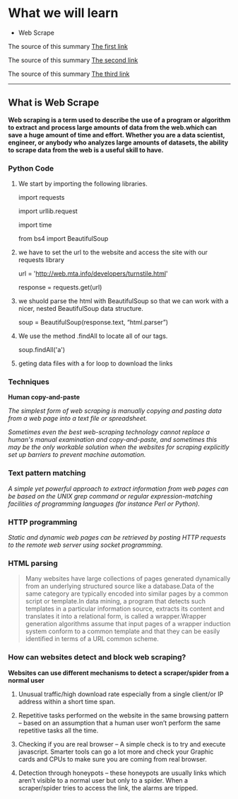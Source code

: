# What we will learn

- Web Scrape 

The source of this summary [The first link](https://towardsdatascience.com/how-to-web-scrape-with-python-in-4-minutes-bc49186a8460)

The source of this summary [The second link](https://en.wikipedia.org/wiki/Web_scraping)

The source of this summary [The third link](https://www.scrapehero.com/how-to-prevent-getting-blacklisted-while-scraping/)

______________________________________


## What is Web Scrape

**Web scraping is a term used to describe the use of a program or algorithm to extract and process large amounts of data from the web.which can save a huge amount of time and effort. Whether you are a data scientist, engineer, or anybody who analyzes large amounts of datasets, the ability to scrape data from the web is a useful skill to have.**


### Python Code

1. We start by importing the following libraries.

    import requests
    
    import urllib.request
    
    import time
    
    from bs4 import BeautifulSoup
    
2. we have to set the url to the website and access the site with our requests library

    url = 'http://web.mta.info/developers/turnstile.html'
    
    response = requests.get(url)

3. we shuold parse the html with BeautifulSoup so that we can work with a nicer, nested BeautifulSoup data structure.

    soup = BeautifulSoup(response.text, “html.parser”)

4. We use the method .findAll to locate all of our <a> tags.
    
    soup.findAll('a')
  
5. geting data files with a for loop to download the links

### Techniques
  
**Human copy-and-paste**
  
*The simplest form of web scraping is manually copying and pasting data from a web page into a text file or spreadsheet.*
  
*Sometimes even the best web-scraping technology cannot replace a human's manual examination and copy-and-paste, and sometimes this may be the only workable solution when the websites for scraping explicitly set up barriers to prevent machine automation.*
  
 
### Text pattern matching
 
*A simple yet powerful approach to extract information from web pages can be based on the UNIX grep command or regular expression-matching facilities of programming languages (for instance Perl or Python).*
  
### HTTP programming

*Static and dynamic web pages can be retrieved by posting HTTP requests to the remote web server using socket programming.*

### HTML parsing

>Many websites have large collections of pages generated dynamically from an underlying structured source like a database.Data of the same category are typically encoded into similar pages by a common script or template.In data mining, a program that detects such templates in a particular information source, extracts its content and translates it into a relational form, is called a wrapper.Wrapper generation algorithms assume that input pages of a wrapper induction system conform to a common template and that they can be easily identified in terms of a URL common scheme.
  
  
### How can websites detect and block web scraping? 

**Websites can use different mechanisms to detect a scraper/spider from a normal user**

1. Unusual traffic/high download rate especially from a single client/or IP address within a short time span.

2. Repetitive tasks performed on the website in the same browsing pattern – based on an assumption that a human user won’t perform the same repetitive tasks all the time.  

3. Checking if you are real browser – A simple check is to try and execute javascript. Smarter tools can go a lot more and check your Graphic cards and CPUs to make sure you are coming from real browser. 

4. Detection through honeypots – these honeypots are usually links which aren’t visible to a normal user but only to a spider. When a scraper/spider tries to access the link, the alarms are tripped.  
  
  
